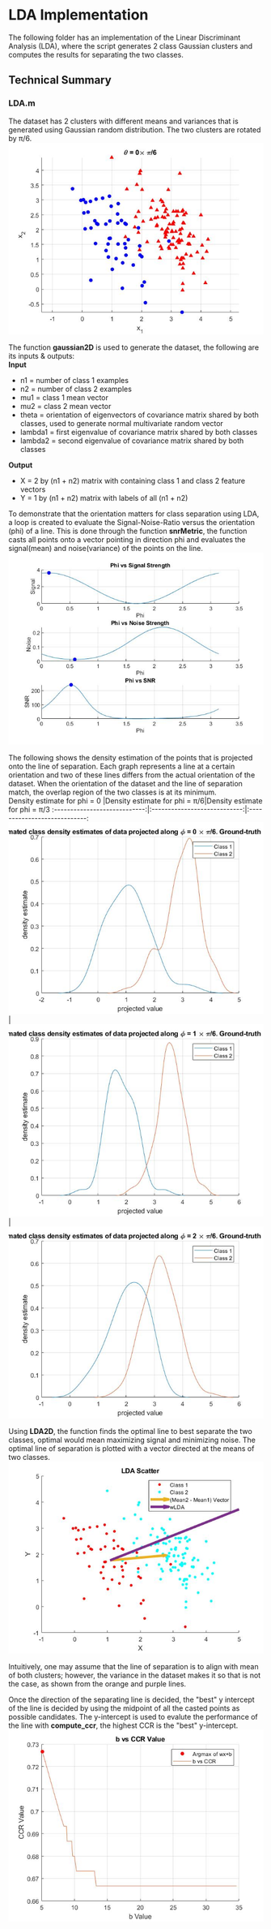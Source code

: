 # LDA Implementation
The following folder has an implementation of the Linear Discriminant Analysis (LDA), where the script generates 2 class Gaussian clusters and computes the results for separating the two classes.

## Technical Summary
### LDA.m
The dataset has 2 clusters with different means and variances that is generated using Gaussian random distribution. The two clusters are rotated by π/6.  
![Scatter Plot](graphics/scatter.jpg)

The function **gaussian2D** is used to generate the dataset, the following are its inputs & outputs:  
**Input**
* n1 = number of class 1 examples
* n2 = number of class 2 examples
* mu1 = class 1 mean vector
* mu2 = class 2 mean vector
* theta = orientation of eigenvectors of covariance matrix shared by both classes, used to generate normal multivariate random vector
* lambda1 = first eigenvalue of covariance matrix shared by both classes
* lambda2 = second eigenvalue of covariance matrix shared by both classes

**Output**
* X = 2 by (n1 + n2) matrix with containing class 1 and class 2 feature vectors
* Y = 1 by (n1 + n2) matrix with labels of all (n1 + n2)

To demonstrate that the orientation matters for class separation using LDA, a loop is created to evaluate the Signal-Noise-Ratio versus the orientation (phi) of a line. This is done through the function **snrMetric**, the function casts all points onto a vector pointing in direction phi and evaluates the signal(mean) and noise(variance) of the points on the line.
![SNR Plot](graphics/phiSNR.jpg)

The following shows the density estimation of the points that is projected onto the line of separation. Each graph represents a line at a certain orientation and two of these lines differs from the actual orientation of the dataset. When the orientation of the dataset and the line of separation match, the overlap region of the two classes is at its minimum.  
Density estimate for phi = 0  |Density estimate for phi = π/6|Density estimate for phi = π/3
:----------------------------:|:----------------------------:|:----------------------------:
![](graphics/den_est_0.jpg)   |![](graphics/den_est_1.jpg)   |![](graphics/den_est_2.jpg)

Using **LDA2D**, the function finds the optimal line to best separate the two classes, optimal would mean maximizing signal and minimizing noise. The optimal line of separation is plotted with a vector directed at the means of two classes.  
![SNR Plot](graphics/LDA.jpg)  

Intuitively, one may assume that the line of separation is to align with mean of both clusters; however, the variance in the dataset makes it so that is not the case, as shown from the orange and purple lines.

Once the direction of the separating line is decided, the "best" y intercept of the line is decided by using the midpoint of all the casted points as possible candidates. The y-intercept is used to evalute the performance of the line with **compute_ccr**, the highest CCR is the "best" y-intercept.  
![SNR Plot](graphics/ccr.jpg)
